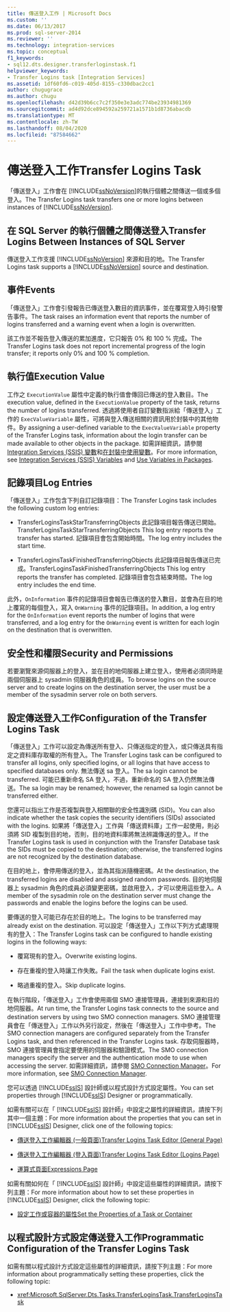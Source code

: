 ```yaml
---
title: 傳送登入工作 | Microsoft Docs
ms.custom: ''
ms.date: 06/13/2017
ms.prod: sql-server-2014
ms.reviewer: ''
ms.technology: integration-services
ms.topic: conceptual
f1_keywords:
- sql12.dts.designer.transferloginstask.f1
helpviewer_keywords:
- Transfer Logins task [Integration Services]
ms.assetid: 1df60fd6-c019-405d-8155-c330dbac2cc1
author: chugugrace
ms.author: chugu
ms.openlocfilehash: d42d39b6cc7c2f350e3e3adc774be23934981369
ms.sourcegitcommit: ad4d92dce894592a259721a1571b1d8736abacdb
ms.translationtype: MT
ms.contentlocale: zh-TW
ms.lasthandoff: 08/04/2020
ms.locfileid: "87584662"
---
```

# <a name="transfer-logins-task"></a><span data-ttu-id="57fef-102">傳送登入工作</span><span class="sxs-lookup"><span data-stu-id="57fef-102">Transfer Logins Task</span></span>
  <span data-ttu-id="57fef-103">「傳送登入」工作會在 [!INCLUDE[ssNoVersion](../../includes/ssnoversion-md.md)]的執行個體之間傳送一個或多個登入。</span><span class="sxs-lookup"><span data-stu-id="57fef-103">The Transfer Logins task transfers one or more logins between instances of [!INCLUDE[ssNoVersion](../../includes/ssnoversion-md.md)].</span></span>  
  
## <a name="transfer-logins-between-instances-of-sql-server"></a><span data-ttu-id="57fef-104">在 SQL Server 的執行個體之間傳送登入</span><span class="sxs-lookup"><span data-stu-id="57fef-104">Transfer Logins Between Instances of SQL Server</span></span>  
 <span data-ttu-id="57fef-105">傳送登入工作支援 [!INCLUDE[ssNoVersion](../../includes/ssnoversion-md.md)] 來源和目的地。</span><span class="sxs-lookup"><span data-stu-id="57fef-105">The Transfer Logins task supports a [!INCLUDE[ssNoVersion](../../includes/ssnoversion-md.md)] source and destination.</span></span>  
  
## <a name="events"></a><span data-ttu-id="57fef-106">事件</span><span class="sxs-lookup"><span data-stu-id="57fef-106">Events</span></span>  
 <span data-ttu-id="57fef-107">「傳送登入」工作會引發報告已傳送登入數目的資訊事件，並在覆寫登入時引發警告事件。</span><span class="sxs-lookup"><span data-stu-id="57fef-107">The task raises an information event that reports the number of logins transferred and a warning event when a login is overwritten.</span></span>  
  
 <span data-ttu-id="57fef-108">該工作並不報告登入傳送的累加進度，它只報告 0% 和 100 % 完成。</span><span class="sxs-lookup"><span data-stu-id="57fef-108">The Transfer Logins task does not report incremental progress of the login transfer; it reports only 0% and 100 % completion.</span></span>  
  
## <a name="execution-value"></a><span data-ttu-id="57fef-109">執行值</span><span class="sxs-lookup"><span data-stu-id="57fef-109">Execution Value</span></span>  
 <span data-ttu-id="57fef-110">工作之 `ExecutionValue` 屬性中定義的執行值會傳回已傳送的登入數目。</span><span class="sxs-lookup"><span data-stu-id="57fef-110">The execution value, defined in the `ExecutionValue` property of the task, returns the number of logins transferred.</span></span> <span data-ttu-id="57fef-111">透過將使用者自訂變數指派給「傳送登入」工作的 `ExecValueVariable` 屬性，可將與登入傳送相關的資訊用於封裝中的其他物件。</span><span class="sxs-lookup"><span data-stu-id="57fef-111">By assigning a user-defined variable to the `ExecValueVariable` property of the Transfer Logins task, information about the login transfer can be made available to other objects in the package.</span></span> <span data-ttu-id="57fef-112">如需詳細資訊，請參閱 [Integration Services &#40;SSIS&#41; 變數](../integration-services-ssis-variables.md)和[在封裝中使用變數](../use-variables-in-packages.md)。</span><span class="sxs-lookup"><span data-stu-id="57fef-112">For more information, see [Integration Services &#40;SSIS&#41; Variables](../integration-services-ssis-variables.md) and [Use Variables in Packages](../use-variables-in-packages.md).</span></span>  
  
## <a name="log-entries"></a><span data-ttu-id="57fef-113">記錄項目</span><span class="sxs-lookup"><span data-stu-id="57fef-113">Log Entries</span></span>  
 <span data-ttu-id="57fef-114">「傳送登入」工作包含下列自訂記錄項目：</span><span class="sxs-lookup"><span data-stu-id="57fef-114">The Transfer Logins task includes the following custom log entries:</span></span>  
  
-   <span data-ttu-id="57fef-115">TransferLoginsTaskStarTransferringObjects   此記錄項目報告傳送已開始。</span><span class="sxs-lookup"><span data-stu-id="57fef-115">TransferLoginsTaskStarTransferringObjects    This log entry reports the transfer has started.</span></span> <span data-ttu-id="57fef-116">記錄項目會包含開始時間。</span><span class="sxs-lookup"><span data-stu-id="57fef-116">The log entry includes the start time.</span></span>  
  
-   <span data-ttu-id="57fef-117">TransferLoginsTaskFinishedTransferringObjects   此記錄項目報告傳送已完成。</span><span class="sxs-lookup"><span data-stu-id="57fef-117">TransferLoginsTaskFinishedTransferringObjects   This log entry reports the transfer has completed.</span></span> <span data-ttu-id="57fef-118">記錄項目會包含結束時間。</span><span class="sxs-lookup"><span data-stu-id="57fef-118">The log entry includes the end time.</span></span>  
  
 <span data-ttu-id="57fef-119">此外，`OnInformation` 事件的記錄項目會報告已傳送的登入數目，並會為在目的地上覆寫的每個登入，寫入 `OnWarning` 事件的記錄項目。</span><span class="sxs-lookup"><span data-stu-id="57fef-119">In addition, a log entry for the `OnInformation` event reports the number of logins that were transferred, and a log entry for the `OnWarning` event is written for each login on the destination that is overwritten.</span></span>  
  
## <a name="security-and-permissions"></a><span data-ttu-id="57fef-120">安全性和權限</span><span class="sxs-lookup"><span data-stu-id="57fef-120">Security and Permissions</span></span>  
 <span data-ttu-id="57fef-121">若要瀏覽來源伺服器上的登入，並在目的地伺服器上建立登入，使用者必須同時是兩個伺服器上 sysadmin 伺服器角色的成員。</span><span class="sxs-lookup"><span data-stu-id="57fef-121">To browse logins on the source server and to create logins on the destination server, the user must be a member of the sysadmin server role on both servers.</span></span>  
  
## <a name="configuration-of-the-transfer-logins-task"></a><span data-ttu-id="57fef-122">設定傳送登入工作</span><span class="sxs-lookup"><span data-stu-id="57fef-122">Configuration of the Transfer Logins Task</span></span>  
 <span data-ttu-id="57fef-123">「傳送登入」工作可以設定為傳送所有登入、只傳送指定的登入，或只傳送具有指定之資料庫存取權的所有登入。</span><span class="sxs-lookup"><span data-stu-id="57fef-123">The Transfer Logins task can be configured to transfer all logins, only specified logins, or all logins that have access to specified databases only.</span></span> <span data-ttu-id="57fef-124">無法傳送 sa 登入。</span><span class="sxs-lookup"><span data-stu-id="57fef-124">The sa login cannot be transferred.</span></span> <span data-ttu-id="57fef-125">可能已重新命名 SA 登入，不過，重新命名的 SA 登入仍然無法傳送。</span><span class="sxs-lookup"><span data-stu-id="57fef-125">The sa login may be renamed; however, the renamed sa login cannot be transferred either.</span></span>  
  
 <span data-ttu-id="57fef-126">您還可以指出工作是否複製與登入相關聯的安全性識別碼 (SID)。</span><span class="sxs-lookup"><span data-stu-id="57fef-126">You can also indicate whether the task copies the security identifiers (SIDs) associated with the logins.</span></span> <span data-ttu-id="57fef-127">如果將「傳送登入」工作與「傳送資料庫」工作一起使用，則必須將 SID 複製到目的地，否則，目的地資料庫將無法辨識傳送的登入。</span><span class="sxs-lookup"><span data-stu-id="57fef-127">If the Transfer Logins task is used in conjunction with the Transfer Database task the SIDs must be copied to the destination; otherwise, the transferred logins are not recognized by the destination database.</span></span>  
  
 <span data-ttu-id="57fef-128">在目的地上，會停用傳送的登入，並為其指派隨機密碼。</span><span class="sxs-lookup"><span data-stu-id="57fef-128">At the destination, the transferred logins are disabled and assigned random passwords.</span></span> <span data-ttu-id="57fef-129">目的地伺服器上 sysadmin 角色的成員必須變更密碼，並啟用登入，才可以使用這些登入。</span><span class="sxs-lookup"><span data-stu-id="57fef-129">A member of the sysadmin role on the destination server must change the passwords and enable the logins before the logins can be used.</span></span>  
  
 <span data-ttu-id="57fef-130">要傳送的登入可能已存在於目的地上。</span><span class="sxs-lookup"><span data-stu-id="57fef-130">The logins to be transferred may already exist on the destination.</span></span> <span data-ttu-id="57fef-131">可以設定「傳送登入」工作以下列方式處理現有的登入：</span><span class="sxs-lookup"><span data-stu-id="57fef-131">The Transfer Logins task can be configured to handle existing logins in the following ways:</span></span>  
  
-   <span data-ttu-id="57fef-132">覆寫現有的登入。</span><span class="sxs-lookup"><span data-stu-id="57fef-132">Overwrite existing logins.</span></span>  
  
-   <span data-ttu-id="57fef-133">存在重複的登入時讓工作失敗。</span><span class="sxs-lookup"><span data-stu-id="57fef-133">Fail the task when duplicate logins exist.</span></span>  
  
-   <span data-ttu-id="57fef-134">略過重複的登入。</span><span class="sxs-lookup"><span data-stu-id="57fef-134">Skip duplicate logins.</span></span>  
  
 <span data-ttu-id="57fef-135">在執行階段，「傳送登入」工作會使用兩個 SMO 連接管理員，連接到來源和目的地伺服器。</span><span class="sxs-lookup"><span data-stu-id="57fef-135">At run time, the Transfer Logins task connects to the source and destination servers by using two SMO connection managers.</span></span> <span data-ttu-id="57fef-136">SMO 連接管理員會在「傳送登入」工作以外另行設定，然後在「傳送登入」工作中參考。</span><span class="sxs-lookup"><span data-stu-id="57fef-136">The SMO connection managers are configured separately from the Transfer Logins task, and then referenced in the Transfer Logins task.</span></span> <span data-ttu-id="57fef-137">存取伺服器時，SMO 連接管理員會指定要使用的伺服器和驗證模式。</span><span class="sxs-lookup"><span data-stu-id="57fef-137">The SMO connection managers specify the server and the authentication mode to use when accessing the server.</span></span> <span data-ttu-id="57fef-138">如需詳細資訊，請參閱 [SMO Connection Manager](../connection-manager/smo-connection-manager.md)。</span><span class="sxs-lookup"><span data-stu-id="57fef-138">For more information, see [SMO Connection Manager](../connection-manager/smo-connection-manager.md).</span></span>  
  
 <span data-ttu-id="57fef-139">您可以透過 [!INCLUDE[ssIS](../../includes/ssis-md.md)] 設計師或以程式設計方式設定屬性。</span><span class="sxs-lookup"><span data-stu-id="57fef-139">You can set properties through [!INCLUDE[ssIS](../../includes/ssis-md.md)] Designer or programmatically.</span></span>  
  
 <span data-ttu-id="57fef-140">如需有關可以在「 [!INCLUDE[ssIS](../../includes/ssis-md.md)] 設計師」中設定之屬性的詳細資訊，請按下列其中一個主題：</span><span class="sxs-lookup"><span data-stu-id="57fef-140">For more information about the properties that you can set in [!INCLUDE[ssIS](../../includes/ssis-md.md)] Designer, click one of the following topics:</span></span>  
  
-   [<span data-ttu-id="57fef-141">傳送登入工作編輯器 &#40;一般頁面&#41;</span><span class="sxs-lookup"><span data-stu-id="57fef-141">Transfer Logins Task Editor &#40;General Page&#41;</span></span>](../general-page-of-integration-services-designers-options.md)  
  
-   [<span data-ttu-id="57fef-142">傳送登入工作編輯器 &#40;登入頁面&#41;</span><span class="sxs-lookup"><span data-stu-id="57fef-142">Transfer Logins Task Editor &#40;Logins Page&#41;</span></span>](../transfer-logins-task-editor-logins-page.md)  
  
-   [<span data-ttu-id="57fef-143">運算式頁面</span><span class="sxs-lookup"><span data-stu-id="57fef-143">Expressions Page</span></span>](../expressions/expressions-page.md)  
  
 <span data-ttu-id="57fef-144">如需有關如何在「 [!INCLUDE[ssIS](../../includes/ssis-md.md)] 設計師」中設定這些屬性的詳細資訊，請按下列主題：</span><span class="sxs-lookup"><span data-stu-id="57fef-144">For more information about how to set these properties in [!INCLUDE[ssIS](../../includes/ssis-md.md)] Designer, click the following topic:</span></span>  
  
-   [<span data-ttu-id="57fef-145">設定工作或容器的屬性</span><span class="sxs-lookup"><span data-stu-id="57fef-145">Set the Properties of a Task or Container</span></span>](../set-the-properties-of-a-task-or-container.md)  
  
## <a name="programmatic-configuration-of-the-transfer-logins-task"></a><span data-ttu-id="57fef-146">以程式設計方式設定傳送登入工作</span><span class="sxs-lookup"><span data-stu-id="57fef-146">Programmatic Configuration of the Transfer Logins Task</span></span>  
 <span data-ttu-id="57fef-147">如需有關以程式設計方式設定這些屬性的詳細資訊，請按下列主題：</span><span class="sxs-lookup"><span data-stu-id="57fef-147">For more information about programmatically setting these properties, click the following topic:</span></span>  
  
-   <xref:Microsoft.SqlServer.Dts.Tasks.TransferLoginsTask.TransferLoginsTask>  
  
  
